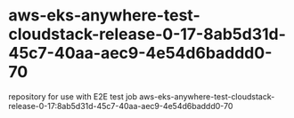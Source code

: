 # aws-eks-anywhere-test-cloudstack-release-0-17-8ab5d31d-45c7-40aa-aec9-4e54d6baddd0-70
repository for use with E2E test job aws-eks-anywhere-test-cloudstack-release-0-17:8ab5d31d-45c7-40aa-aec9-4e54d6baddd0-70
